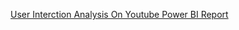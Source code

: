 [User Interction Analysis On Youtube Power BI Report](https://app.powerbi.com/reportEmbed?reportId=701ad7fc-f385-4389-837c-067370a2a9b5&autoAuth=true&ctid=7330ba5b-d1f2-4bdc-8616-01f384cf3084)
